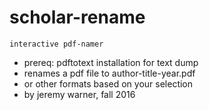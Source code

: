 # scholar-rename

`interactive pdf-namer`

- prereq: pdftotext installation for text dump
- renames a pdf file to author-title-year.pdf
- or other formats based on your selection
- by jeremy warner, fall 2016

